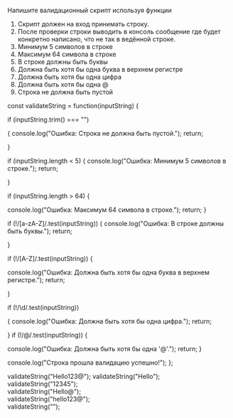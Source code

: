 
Напишите валидационный скрипт используя функции 

 1. Скрипт должен на вход принимать строку.
 2. После проверки строки выводить в консоль сообщение где будет конкретно написано, что не так в ведённой строке.
 3. Минимум 5 символов в строке
 4. Максимум 64 символа в строке
 5. В строке должны быть буквы
 6. Должна быть хотя бы одна буква в верхнем регистре
 7. Должна быть хотя бы одна цифра
 8. Должна быть хотя бы одна @
 9. Строка не должна быть пустой
     
const validateString = function(inputString)
 {
 
if (inputString.trim() === "")

{ console.log("Ошибка: Строка не должна быть пустой.");
return;

}
    
if (inputString.length < 5)
{
console.log("Ошибка: Минимум 5 символов в строке.");
return;

}

if (inputString.length > 64) 
{

console.log("Ошибка: Максимум 64 символа в строке.");
return;
}

if (!/[a-zA-Z]/.test(inputString)) {
console.log("Ошибка: В строке должны быть буквы.");
return;

}

if (!/[A-Z]/.test(inputString)) 
{

console.log("Ошибка: Должна быть хотя бы одна буква в верхнем регистре.");
return;

}

if (!/\d/.test(inputString))

{
console.log("Ошибка: Должна быть хотя бы одна цифра.");
return;

}
if (!/@/.test(inputString))
{

console.log("Ошибка: Должна быть хотя бы одна '@'.");
return;
}

console.log("Строка прошла валидацию успешно!");
};

validateString("Hello123@"); 
validateString("Hello");      
validateString("12345");      
validateString("Hello@");    
validateString("hello123@");  
validateString("");         

